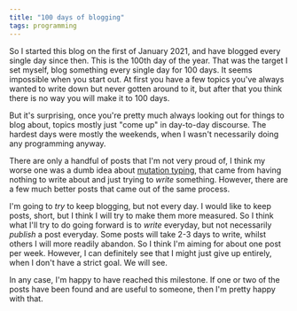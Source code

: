 ```yaml
---
title: "100 days of blogging"
tags: programming
---
```


So I started this blog on the first of January 2021, and have blogged every single day since then. This is the 100th day of the year. That was the target I set myself, blog something every single day for 100 days. It seems impossible when you start out. At first you have a few topics you've always wanted to write down but never gotten around to it, but after that you think there is no way you will make it to 100 days. 

But it's surprising, once you're pretty much always looking out for things to blog about, topics mostly just "come up" in day-to-day discourse. The hardest days were mostly the weekends, when I wasn't necessarily doing any programming anyway. 

There are only a handful of posts that I'm not very proud of, I think my worse one was a dumb idea about [mutation typing](/posts/2021-02-18-mutation-typing), that came from having nothing to write about and just trying to *write* something. However, there are a few much better posts that came out of the same process.

I'm going to *try* to keep blogging, but not every day. I would like to keep posts, short, but I think I will try to make them more measured. So I think what I'll try to do going forward is to *write* everyday, but not necessarily *publish* a post everyday. Some posts will take 2-3 days to write, whilst others I will more readily abandon. So I think I'm aiming for about one post per week. However, I can definitely see that I might just give up entirely, when I don't have a strict goal. We will see.

In any case, I'm happy to have reached this milestone. If one or two of the posts have been found and are useful to someone, then I'm pretty happy with that.
